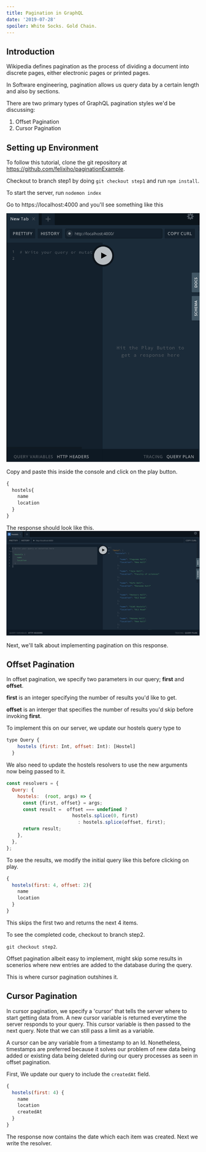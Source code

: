 ```yaml
---
title: Pagination in GraphQL
date: '2019-07-28' 
spoiler: White Socks. Gold Chain.
---
```


## Introduction
Wikipedia defines pagination as the process of dividing a document into discrete pages, either electronic pages or printed pages.

In Software engineering, pagination allows us query data by a certain length and also by sections. 

There are two primary types of GraphQL pagination styles we'd be discussing:
1. Offset Pagination
2. Cursor Pagination

## Setting up Environment
To follow this tutorial, clone the git repository at https://github.com/felixiho/paginationExample.

Checkout to branch step1 by doing `git checkout step1` and run `npm install`.

To start the server, run `nodemon index`

Go to https://localhost:4000 and you'll see something like this

![GraphQL output](./graphql-server-default.png)

Copy and paste this inside the console and click on the play button.

```javascript
{
  hostels{
    name
    location
  }
}
```

The response should look like this.
![GraphQL response](./graphql-server-response.png)


Next, we'll talk about implementing pagination on this response.

## Offset Pagination
In offset pagination, we specify two parameters in our query; **first** and **offset**.

**first** is an integer specifying the number of results you'd like to get. 

**offset** is an interger that specifies the number of results you'd skip before invoking **first**.

To implement this on our server, we update our hostels query type to

```javascript
type Query {
    hostels (first: Int, offset: Int): [Hostel]
  }
```

We also need to update the hostels resolvers to use the new arguments now being passed to it.

```javascript
const resolvers = {
  Query: {
    hostels:  (root, args) => {
      const {first, offset} = args; 
      const result =  offset === undefined ?
                        hostels.splice(0, first)
                          : hostels.splice(offset, first);
      return result;
    },
  },
}; 
```

To see the results, we modify the initial query like this before clicking on play.


```javascript
{
  hostels(first: 4, offset: 2){
    name
    location
  }
}
```

This skips the first two and returns the next 4 items.

To see the completed code, checkout to branch step2.

  `git checkout step2`.

Offset pagination albeit easy to implement, might skip some results in scenerios where new entries are added to the database during the query.

This is where cursor pagination outshines it.

## Cursor Pagination 
In cursor pagination, we specify a 'cursor' that tells the server where to start getting data from. A new cursor variable is returned everytime the server responds to your query. This cursor variable is then passed to the next query. Note that we can still pass a limit as a variable.


A cursor can be any variable from a timestamp to an Id. Nonetheless, timestamps are preferred because it solves our problem of new data being added or existing data being deleted during our query processes as seen in offset pagination. 

First, We update our query to include the `createdAt` field.

```javascript
{
  hostels(first: 4) {
    name
    location
    createdAt
  }
}

```

The response now contains the date which each item was created. Next we write the resolver.
